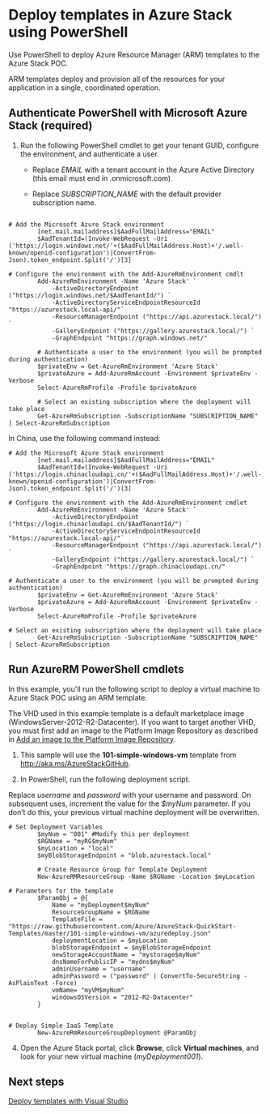 ﻿<properties
	pageTitle="Deploy templates with PowerShell in Azure Stack | Microsoft Azure"
	description="Learn how to deploy a virtual machine using a template and PowerShell."
	services="azure-stack"
	documentationCenter=""
	authors="ErikjeMS"
	manager="v-kiwhit"
	editor=""/>

<tags
	ms.service="azure-stack"
	ms.workload="na"
	ms.tgt_pltfrm="na"
	ms.devlang="na"
	ms.topic="article"
	ms.date="01/29/2016"
	ms.author="erikje"/>

# Deploy templates in Azure Stack using PowerShell

Use PowerShell to deploy Azure Resource Manager (ARM) templates to the Azure Stack POC.

ARM templates deploy and provision all of the resources for your application in a single, coordinated operation.

## Authenticate PowerShell with Microsoft Azure Stack (required)

1.  Run the following PowerShell cmdlet to get your tenant GUID, configure the environment, and authenticate a user.

	- Replace *EMAIL* with a tenant account in the Azure Active Directory (this email must end in <directoryname>.onmicrosoft.com).

	- Replace *SUBSCRIPTION_NAME* with the default provider subscription name.

```

# Add the Microsoft Azure Stack environment
		[net.mail.mailaddress]$AadFullMailAddress="EMAIL"
		$AadTenantId=(Invoke-WebRequest -Uri ('https://login.windows.net/'+($AadFullMailAddress.Host)+'/.well-known/openid-configuration')|ConvertFrom-Json).token_endpoint.Split('/')[3]

# Configure the environment with the Add-AzureRmEnvironment cmdlt
		Add-AzureRmEnvironment -Name 'Azure Stack' `
    		-ActiveDirectoryEndpoint ("https://login.windows.net/$AadTenantId/") `
    		-ActiveDirectoryServiceEndpointResourceId "https://azurestack.local-api/"`
    		-ResourceManagerEndpoint ("https://api.azurestack.local/") `
    		-GalleryEndpoint ("https://gallery.azurestack.local/") `
    		-GraphEndpoint "https://graph.windows.net/"

		# Authenticate a user to the environment (you will be prompted during authentication)
		$privateEnv = Get-AzureRmEnvironment 'Azure Stack'
		$privateAzure = Add-AzureRmAccount -Environment $privateEnv -Verbose
		Select-AzureRmProfile -Profile $privateAzure

		# Select an existing subscription where the deployment will take place
		Get-AzureRmSubscription -SubscriptionName "SUBSCRIPTION_NAME"  | Select-AzureRmSubscription

```
  In China, use the following command instead:

```
# Add the Microsoft Azure Stack environment
        [net.mail.mailaddress]$AadFullMailAddress="EMAIL"
        $AadTenantId=(Invoke-WebRequest -Uri ('https://login.chinacloudapi.cn/'+($AadFullMailAddress.Host)+'/.well-known/openid-configuration')|ConvertFrom-Json).token_endpoint.Split('/')[3]

# Configure the environment with the Add-AzureRmEnvironment cmdlet
        Add-AzureRmEnvironment -Name 'Azure Stack' `
            -ActiveDirectoryEndpoint ("https://login.chinacloudapi.cn/$AadTenantId/") `
            -ActiveDirectoryServiceEndpointResourceId "https://azurestack.local-api/"`
            -ResourceManagerEndpoint ("https://api.azurestack.local/") `
            -GalleryEndpoint ("https://gallery.azurestack.local/") `
            -GraphEndpoint "https://graph.chinacloudapi.cn/"

# Authenticate a user to the environment (you will be prompted during authentication)
        $privateEnv = Get-AzureRmEnvironment 'Azure Stack'
        $privateAzure = Add-AzureRmAccount -Environment $privateEnv -Verbose
        Select-AzureRmProfile -Profile $privateAzure

# Select an existing subscription where the deployment will take place
        Get-AzureRmSubscription -SubscriptionName "SUBSCRIPTION_NAME" | Select-AzureRmSubscription

```

## Run AzureRM PowerShell cmdlets

In this example, you'll run the following script to deploy a virtual machine to Azure Stack POC using an ARM template.

The VHD used in this example template is a default marketplace image (WindowsServer-2012-R2-Datacenter). If you want to target another VHD, you must first add an image to the Platform Image Repository as described in [Add an image to the Platform Image Repository](azure-stack-add-image-pir.md).

1.  This sample will use the **101-simple-windows-vm** template from <http://aka.ms/AzureStackGitHub>.

2.  In PowerShell, run the following deployment script.

  Replace *username* and *password* with your username and password. On subsequent uses, increment the value for the *$myNum* parameter. If you don’t do this, your previous virtual machine deployment will be overwritten.

```
# Set Deployment Variables
        $myNum = "001" #Modify this per deployment
        $RGName = "myRG$myNum"
        $myLocation = "local"
        $myBlobStorageEndpoint = "blob.azurestack.local"

        # Create Resource Group for Template Deployment
        New-AzureRMResourceGroup -Name $RGName -Location $myLocation

# Parameters for the template
        $ParamObj = @{
            Name = "myDeployment$myNum"
            ResourceGroupName = $RGName
            TemplateFile = "https://raw.githubusercontent.com/Azure/AzureStack-QuickStart-Templates/master/101-simple-windows-vm/azuredeploy.json"
            deploymentLocation = $myLocation
            blobStorageEndpoint = $myBlobStorageEndpoint
            newStorageAccountName = "mystorage$myNum"
            dnsNameForPublicIP = "mydns$myNum"
            adminUsername = "username"
            adminPassword = ("password" | ConvertTo-SecureString -AsPlainText -Force)
            vmName= "myVM$myNum"
            windowsOSVersion = "2012-R2-Datacenter"
        }


# Deploy Simple IaaS Template
        New-AzureRmResourceGroupDeployment @ParamObj
```

4.  Open the Azure Stack portal, click **Browse**, click **Virtual machines**, and look for your new virtual machine (*myDeployment001*).

## Next steps

[Deploy templates with Visual Studio](azure-stack-deploy-template-visual-studio.md)
